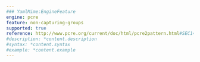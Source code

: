 ```yaml
---
### YamlMime:EngineFeature
engine: pcre
feature: non-capturing-groups
supported: true
reference: http://www.pcre.org/current/doc/html/pcre2pattern.html#SEC14
#description: *content.description
#syntax: *content.syntax
#example: *content.example
---
```

